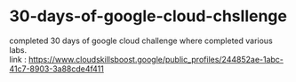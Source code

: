 # 30-days-of-google-cloud-chsllenge
completed 30 days of google cloud challenge where completed various labs.<br>
link : https://www.cloudskillsboost.google/public_profiles/244852ae-1abc-41c7-8903-3a88cde4f411
